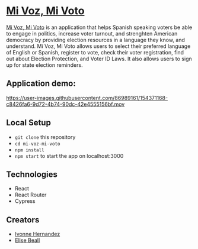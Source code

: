 # [Mi Voz, Mi Voto](https://mi-voz-mi-voto.herokuapp.com/)

[Mi Voz, Mi Voto](https://mi-voz-mi-voto.herokuapp.com/) is an application that helps Spanish speaking voters be able to engage in politics, increase voter turnout, and strenghten American democracy by providing election resources in a language they know, and understand. Mi Voz, Mi Voto allows users to select their preferred language of English or Spanish, register to vote, check their voter registration, find out about Election Protection, and Voter ID Laws. It also allows users to sign up for state election reminders. 


## Application demo:
https://user-images.githubusercontent.com/86989161/154371168-c8426fa6-9d72-4b74-90dc-42e4555156bf.mov

## Local Setup
- `git clone` this repository
- `cd mi-voz-mi-voto`
- `npm install`
- `npm start` to start the app on localhost:3000

## Technologies
- React
- React Router
- Cypress

## Creators
- [Ivonne Hernandez](https://www.linkedin.com/in/ivonne-hernandez-107b0324/)
- [Elise Beall](https://www.linkedin.com/in/elisejbeall)